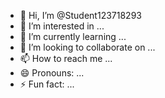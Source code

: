 - 👋 Hi, I’m @Student123718293
- 👀 I’m interested in ...
- 🌱 I’m currently learning ...
- 💞️ I’m looking to collaborate on ...
- 📫 How to reach me ...
- 😄 Pronouns: ...
- ⚡ Fun fact: ...

<!---
Student123718293/Student123718293 is a ✨ special ✨ repository because its `README.md` (this file) appears on your GitHub profile.
You can click the Preview link to take a look at your changes.
--->
